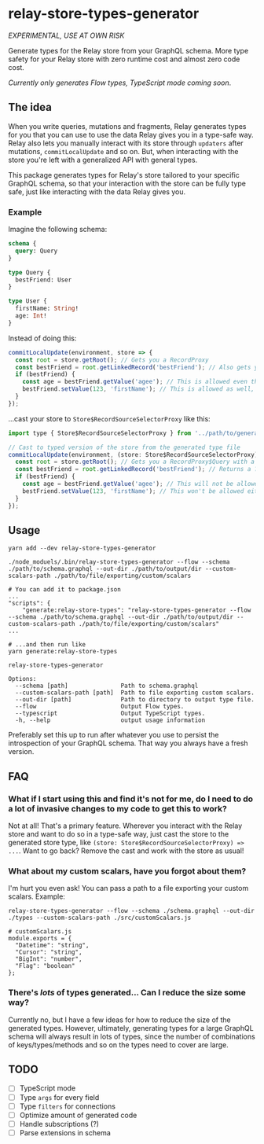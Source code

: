# relay-store-types-generator

_EXPERIMENTAL, USE AT OWN RISK_

Generate types for the Relay store from your GraphQL schema. More type safety for your Relay store with zero runtime cost and almost zero code cost.

_Currently only generates Flow types, TypeScript mode coming soon_.

## The idea

When you write queries, mutations and fragments, Relay generates types for you that you can use to use the data Relay gives
you in a type-safe way. Relay also lets you manually interact with its store through `updaters` after mutations, `commitLocalUpdate` and so on. But, when interacting with the store you're left with a generalized API with general types.

This package generates types for Relay's store tailored to your specific GraphQL schema, so that your interaction with the store can be
fully type safe, just like interacting with the data Relay gives you.

### Example

Imagine the following schema:

```graphql
schema {
  query: Query
}

type Query {
  bestFriend: User
}

type User {
  firstName: String!
  age: Int!
}
```

Instead of doing this:

```javascript
commitLocalUpdate(environment, store => {
  const root = store.getRoot(); // Gets you a RecordProxy
  const bestFriend = root.getLinkedRecord('bestFriend'); // Also gets you a RecordProxy, but nullable
  if (bestFriend) {
    const age = bestFriend.getValue('agee'); // This is allowed even though it's misspelled
    bestFriend.setValue(123, 'firstName'); // This is allowed as well, even though firstName is supposed to be a string
  }
});
```

...cast your store to `Store$RecordSourceSelectorProxy` like this:

```javascript
import type { Store$RecordSourceSelectorProxy } from '../path/to/generated/relay-store-types.js.flow';

// Cast to typed version of the store from the generated type file
commitLocalUpdate(environment, (store: Store$RecordSourceSelectorProxy) => {
  const root = store.getRoot(); // Gets you a RecordProxy$Query with a shape corresponding to your root query
  const bestFriend = root.getLinkedRecord('bestFriend'); // Returns a ?RecordProxy$User since this is a user
  if (bestFriend) {
    const age = bestFriend.getValue('agee'); // This will not be allowed since there's no getValue method for "agee" on RecordProxy$User
    bestFriend.setValue(123, 'firstName'); // This won't be allowed either, because the method that accepts "firstName" as key expects the value to be ?string
  }
});
```

## Usage

```
yarn add --dev relay-store-types-generator

./node_moduels/.bin/relay-store-types-generator --flow --schema ./path/to/schema.graphql --out-dir ./path/to/output/dir --custom-scalars-path ./path/to/file/exporting/custom/scalars

# You can add it to package.json
...
"scripts": {
    "generate:relay-store-types": "relay-store-types-generator --flow --schema ./path/to/schema.graphql --out-dir ./path/to/output/dir --custom-scalars-path ./path/to/file/exporting/custom/scalars"
...

# ...and then run like
yarn generate:relay-store-types
```

```
relay-store-types-generator

Options:
  --schema [path]               Path to schema.graphql
  --custom-scalars-path [path]  Path to file exporting custom scalars.
  --out-dir [path]              Path to directory to output type file.
  --flow                        Output Flow types.
  --typescript                  Output TypeScript types.
  -h, --help                    output usage information
```

Preferably set this up to run after whatever you use to persist the introspection of your GraphQL schema. That way you always have a fresh version.

## FAQ

### What if I start using this and find it's not for me, do I need to do a lot of invasive changes to my code to get this to work?

Not at all! That's a primary feature. Wherever you interact with the Relay store and want to do so in a type-safe way, just cast the store to the
generated store type, like `(store: Store$RecordSourceSelectorProxy) => ...`. Want to go back? Remove the cast and work with the store as usual!

### What about my custom scalars, have you forgot about them?

I'm hurt you even ask! You can pass a path to a file exporting your custom scalars. Example:

```
relay-store-types-generator --flow --schema ./schema.graphql --out-dir ./types --custom-scalars-path ./src/customScalars.js

# customScalars.js
module.exports = {
  "Datetime": "string",
  "Cursor": "string",
  "BigInt": "number",
  "Flag": "boolean"
};
```

### There's _lots_ of types generated... Can I reduce the size some way?

Currently no, but I have a few ideas for how to reduce the size of the generated types.
However, ultimately, generating types for a large GraphQL schema will always result in lots of types,
since the number of combinations of keys/types/methods and so on the types need to cover are large.

## TODO

- [ ] TypeScript mode
- [ ] Type `args` for every field
- [ ] Type `filters` for connections
- [ ] Optimize amount of generated code
- [ ] Handle subscriptions (?)
- [ ] Parse extensions in schema
